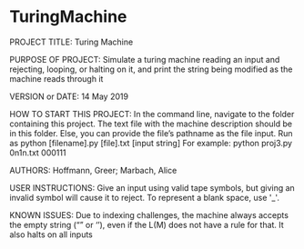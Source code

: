 # TuringMachine
PROJECT TITLE: Turing Machine

PURPOSE OF PROJECT: Simulate a turing machine reading an input and rejecting, looping, or halting on it, and print the string being modified as the machine reads through it

VERSION or DATE: 14 May 2019

HOW TO START THIS PROJECT: 
In the command line, navigate to the folder containing this project. 
The text file with the machine description should be in this folder. Else, you can provide the file’s pathname as the file input. Run as python [filename].py [file].txt [input string] 
For example: python proj3.py 0n1n.txt 000111
  
AUTHORS: Hoffmann, Greer; Marbach, Alice

USER INSTRUCTIONS:
Give an input using valid tape symbols, but giving an invalid symbol will cause it to reject.
To represent a blank space, use '_'.

KNOWN ISSUES:
Due to indexing challenges, the machine always accepts the empty string (“” or ‘’), even if the L(M) does not have a rule for that. It also halts on all inputs

